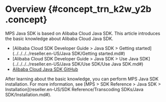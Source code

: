 # Overview {#concept_trn_k2w_y2b .concept}

MPS Java SDK is based on Alibaba Cloud Java SDK. This article introduces the basic knowledge about Alibaba Cloud Java SDK.

-   [Alibaba Cloud SDK Developer Guide \> Java SDK \> Getting started](../../../../reseller.en-US/Java SDK/Getting started.md#)
-   [Alibaba Cloud SDK Developer Guide \> Java SDK \> Use Java SDK](../../../../reseller.en-US/Java SDK/Use SDK/Use Java SDK.md#)
-   [Alibaba Cloud Java SDK GitHub](https://github.com/aliyun/aliyun-openapi-java-sdk)


After learning about the basic knowledge, you can perform MPS Java SDK installation. For more information, see [MPS \> SDK Reference \> Java SDK \> Installation](reseller.en-US/SDK Reference/Transcoding SDKs/Java SDK/Installation.md#).

